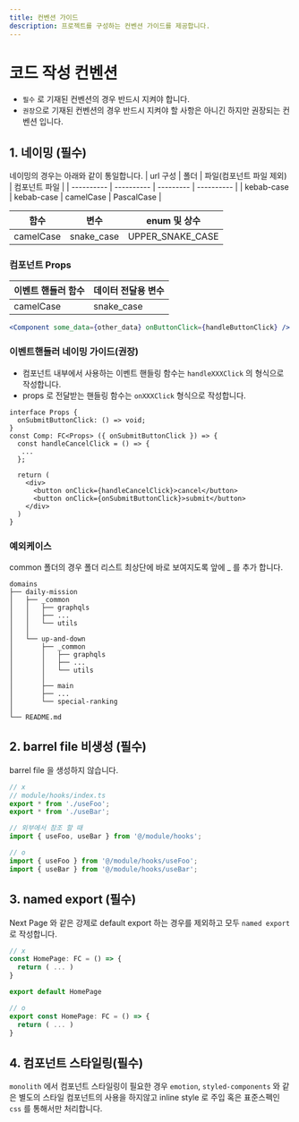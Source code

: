 ```yaml
---
title: 컨벤션 가이드
description: 프로젝트를 구성하는 컨벤션 가이드를 제공합니다.
---
```


# 코드 작성 컨벤션

- `필수` 로 기재된 컨벤션의 경우 반드시 지켜야 합니다.
- `권장`으로 기재된 컨벤션의 경우 반드시 지켜야 할 사항은 아니긴 하지만 권장되는 컨벤션 입니다.

## 1. 네이밍 (필수)

네이밍의 경우는 아래와 같이 통일합니다.
| url 구성 | 폴더 | 파일(컴포넌트 파일 제외) | 컴포넌트 파일 |
| ---------- | ---------- | --------- | ---------- |
| kebab-case | kebab-case | camelCase | PascalCase |

| 함수      | 변수       | enum 및 상수     |
| --------- | ---------- | ---------------- |
| camelCase | snake_case | UPPER_SNAKE_CASE |

### 컴포넌트 Props

| 이벤트 핸들러 함수 | 데이터 전달용 변수 |
| ------------------ | ------------------ |
| camelCase          | snake_case         |

```jsx
<Component some_data={other_data} onButtonClick={handleButtonClick} />
```

### 이벤트핸들러 네이밍 가이드(권장)
- 컴포넌트 내부에서 사용하는 이벤트 핸들링 함수는 `handleXXXClick` 의 형식으로 작성합니다.
- props 로 전달받는 핸들링 함수는 `onXXXClick` 형식으로 작성합니다.

```tsx
interface Props {
  onSubmitButtonClick: () => void;
}
const Comp: FC<Props> ({ onSubmitButtonClick }) => {
  const handleCancelClick = () => {
   ...
  };

  return (
    <div>
      <button onClick={handleCancelClick}>cancel</button>
      <button onClick={onSubmitButtonClick}>submit</button>
    </div>
  )
}
```



### 예외케이스

common 폴더의 경우 폴더 리스트 최상단에 바로 보여지도록 앞에 \_ 를 추가 합니다.

```
domains
├── daily-mission
│   ├── _common
│   │   ├── graphqls
│   │   ├── ...
│   │   └── utils
│   │
│   └── up-and-down
│       ├── _common
│       │   ├── graphqls
│       │   ├── ...
│       │   └── utils
│       │
│       ├── main
│       ├── ...
│       └── special-ranking
│
└── README.md
```

## 2. barrel file 비생성 (필수)

barrel file 을 생성하지 않습니다.

```ts
// x
// module/hooks/index.ts
export * from './useFoo';
export * from './useBar';

// 외부에서 참조 할 때
import { useFoo, useBar } from '@/module/hooks';

// o
import { useFoo } from '@/module/hooks/useFoo';
import { useBar } from '@/module/hooks/useBar';
```

## 3. named export (필수)

Next Page 와 같은 강제로 default export 하는 경우를 제외하고 모두 `named export`로 작성합니다.

```ts
// x
const HomePage: FC = () => {
  return ( ... )
}

export default HomePage

// o
export const HomePage: FC = () => {
  return ( ... )
}
```

## 4. 컴포넌트 스타일링(필수)
`monolith` 에서 컴포넌트 스타일링이 필요한 경우 `emotion`, `styled-components` 와 같은 별도의 스타일 컴포넌트의 사용을 하지않고 
inline style 로 주입 혹은 표준스펙인 `css` 를 통해서만 처리합니다.
 
